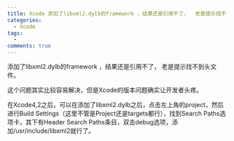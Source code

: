```yaml
---
title: Xcode 添加了libxml2.dylb的framework ，结果还是引用不了，  老是提示找不到头文件
categories:
  - Xcode
tags:
  - 
comments: true
---
```



<!-- more -->
添加了libxml2.dylb的framework ，结果还是引用不了，  老是提示找不到头文件。

这个问题其实比较容易解决，但是Xcode的版本问题确实让开发者头疼。

在Xcode4,2之后，可以在添加了libxml2.dylb之后，点击左上角的project，然后进行Build Settings（这里不管是Project还是targets都行），找到Search Paths选项卡，其下有Header Search Paths条目，双击debug选项，添加/usr/include/libxml2就行了。